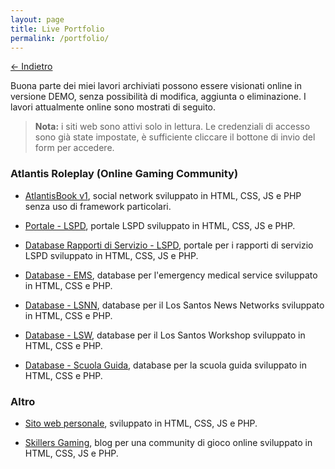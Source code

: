 ```yaml
---
layout: page
title: Live Portfolio
permalink: /portfolio/
---
```


[&larr; Indietro](../)

Buona parte dei miei lavori archiviati possono essere visionati online in versione DEMO, senza possibilità di modifica, aggiunta o eliminazione. I lavori attualmente online sono mostrati di seguito.

> **Nota:** i siti web sono attivi solo in lettura. Le credenziali di accesso sono già state impostate, è sufficiente cliccare il bottone di invio del form per accedere.


### Atlantis Roleplay (Online Gaming Community)

- [AtlantisBook v1](http://archive.marianosciacco.it/atlantisbook1), social network sviluppato in HTML, CSS, JS e PHP senza uso di framework particolari.

- [Portale - LSPD](http://archive.marianosciacco.it/pd_site), portale LSPD sviluppato in HTML, CSS, JS e PHP.

- [Database Rapporti di Servizio - LSPD](http://archive.marianosciacco.it/pd_desktop), portale per i rapporti di servizio LSPD sviluppato in HTML, CSS, JS e PHP.

- [Database - EMS](http://archive.marianosciacco.it/ems), database per l'emergency medical service sviluppato in HTML, CSS e PHP.

- [Database - LSNN](http://archive.marianosciacco.it/lsnn), database per il Los Santos News Networks sviluppato in HTML, CSS e PHP.

- [Database - LSW](http://archive.marianosciacco.it/lsw), database per il Los Santos Workshop sviluppato in HTML, CSS e PHP.

- [Database - Scuola Guida](http://archive.marianosciacco.it/scuolaguida), database per la scuola guida sviluppato in HTML, CSS e PHP.


### Altro

- [Sito web personale](http://archive.marianosciacco.it/imaxel), sviluppato in HTML, CSS, JS e PHP.

- [Skillers Gaming](http://archive.marianosciacco.it/skillers), blog per una community di gioco online sviluppato in HTML, CSS, JS e PHP.
